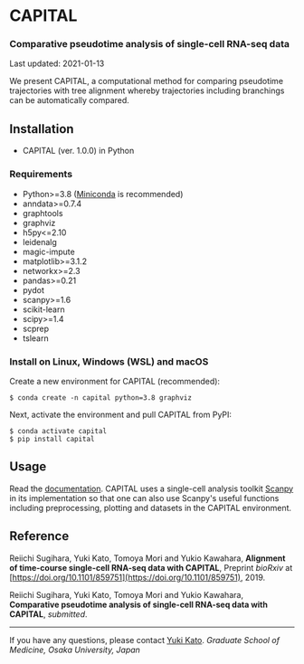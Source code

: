 # CAPITAL

### Comparative pseudotime analysis of single-cell RNA-seq data

Last updated: 2021-01-13

We present CAPITAL, a computational method for comparing pseudotime trajectories with tree alignment whereby trajectories including branchings can be automatically compared.

## Installation
* CAPITAL (ver. 1.0.0) in Python

### Requirements
* Python>=3.8 ([Miniconda](https://docs.conda.io/en/latest/miniconda.html) is recommended)
* anndata>=0.7.4
* graphtools
* graphviz
* h5py<=2.10
* leidenalg
* magic-impute
* matplotlib>=3.1.2
* networkx>=2.3
* pandas>=0.21
* pydot
* scanpy>=1.6
* scikit-learn
* scipy>=1.4
* scprep
* tslearn

### Install on Linux, Windows (WSL) and macOS
Create a new environment for CAPITAL (recommended):
```
$ conda create -n capital python=3.8 graphviz
```
Next, activate the environment and pull CAPITAL from PyPI:
```
$ conda activate capital
$ pip install capital
```

## Usage
Read the [documentation](https://capital.readthedocs.io/en/latest/). CAPITAL uses a single-cell analysis toolkit [Scanpy](https://scanpy.readthedocs.io/en/latest/index.html) in its implementation so that one can also use Scanpy's useful functions including preprocessing, plotting and datasets in the CAPITAL environment.

## Reference
Reiichi Sugihara, Yuki Kato, Tomoya Mori and Yukio Kawahara,
**Alignment of time-course single-cell RNA-seq data with CAPITAL**,
Preprint *bioRxiv* at [https://doi.org/10.1101/859751](https://doi.org/10.1101/859751), 2019.

Reiichi Sugihara, Yuki Kato, Tomoya Mori and Yukio Kawahara,
**Comparative pseudotime analysis of single-cell RNA-seq data with CAPITAL**,
*submitted*.

---
If you have any questions, please contact [Yuki Kato](http://www.med.osaka-u.ac.jp/pub/rna/ykato/en/).
*Graduate School of Medicine, Osaka University, Japan*